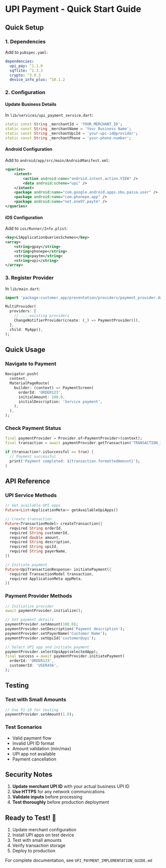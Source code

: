 # UPI Payment - Quick Start Guide

## Quick Setup

### 1. Dependencies
Add to `pubspec.yaml`:
```yaml
dependencies:
  upi_pay: ^1.1.0
  sqflite: ^2.3.3
  crypto: ^3.0.3
  device_info_plus: ^10.1.2
```

### 2. Configuration

#### Update Business Details
In `lib/services/upi_payment_service.dart`:
```dart
static const String _merchantId = 'YOUR_MERCHANT_ID';
static const String _merchantName = 'Your Business Name';
static const String _merchantUpiId = 'your-upi-id@provider';
static const String _merchantPhone = 'your-phone-number';
```

#### Android Configuration
Add to `android/app/src/main/AndroidManifest.xml`:
```xml
<queries>
    <intent>
        <action android:name="android.intent.action.VIEW" />
        <data android:scheme="upi" />
    </intent>
    <package android:name="com.google.android.apps.nbu.paisa.user" />
    <package android:name="com.phonepe.app" />
    <package android:name="net.one97.paytm" />
</queries>
```

#### iOS Configuration  
Add to `ios/Runner/Info.plist`:
```xml
<key>LSApplicationQueriesSchemes</key>
<array>
    <string>gpay</string>
    <string>phonepe</string>
    <string>paytm</string>
    <string>upi</string>
</array>
```

### 3. Register Provider
In `lib/main.dart`:
```dart
import 'package:customer_app/presentation/providers/payment_provider.dart';

MultiProvider(
  providers: [
    // ... existing providers
    ChangeNotifierProvider(create: (_) => PaymentProvider()),
  ],
  child: MyApp(),
);
```

## Quick Usage

### Navigate to Payment
```dart
Navigator.push(
  context,
  MaterialPageRoute(
    builder: (context) => PaymentScreen(
      orderId: 'ORDER123',
      initialAmount: 100.0,
      initialDescription: 'Service payment',
    ),
  ),
);
```

### Check Payment Status
```dart
final paymentProvider = Provider.of<PaymentProvider>(context);
final transaction = await paymentProvider.getTransaction('TRANSACTION_ID');

if (transaction?.isSuccessful == true) {
  // Payment successful
  print('Payment completed: ${transaction.formattedAmount}');
}
```

## API Reference

### UPI Service Methods
```dart
// Get available UPI apps
Future<List<ApplicationMeta>> getAvailableUpiApps()

// Create transaction
Future<TransactionModel> createTransaction({
  required String orderId,
  required String customerId,
  required double amount,
  required String description,
  required String upiId,
  required String payerName,
})

// Initiate payment
Future<UpiTransactionResponse> initiatePayment({
  required TransactionModel transaction,
  required ApplicationMeta appMeta,
})
```

### Payment Provider Methods
```dart
// Initialize provider
await paymentProvider.initialize();

// Set payment details
paymentProvider.setAmount(100.0);
paymentProvider.setDescription('Payment description');
paymentProvider.setPayerName('Customer Name');
paymentProvider.setUpiId('customer@upi');

// Select UPI app and initiate payment
paymentProvider.selectUpiApp(selectedApp);
final success = await paymentProvider.initiatePayment(
  orderId: 'ORDER123',
  customerId: 'USER456',
);
```

## Testing

### Test with Small Amounts
```dart
// Use ₹1-10 for testing
paymentProvider.setAmount(1.0);
```

### Test Scenarios
- Valid payment flow
- Invalid UPI ID format
- Amount validation (min/max)
- UPI app not available
- Payment cancellation

## Security Notes

1. **Update merchant UPI ID** with your actual business UPI ID
2. **Use HTTPS** for any network communications
3. **Validate inputs** before processing
4. **Test thoroughly** before production deployment

## Ready to Test! 🚀

1. Update merchant configuration
2. Install UPI apps on test device
3. Test with small amounts
4. Verify transaction storage
5. Deploy to production

For complete documentation, see `UPI_PAYMENT_IMPLEMENTATION_GUIDE.md` 